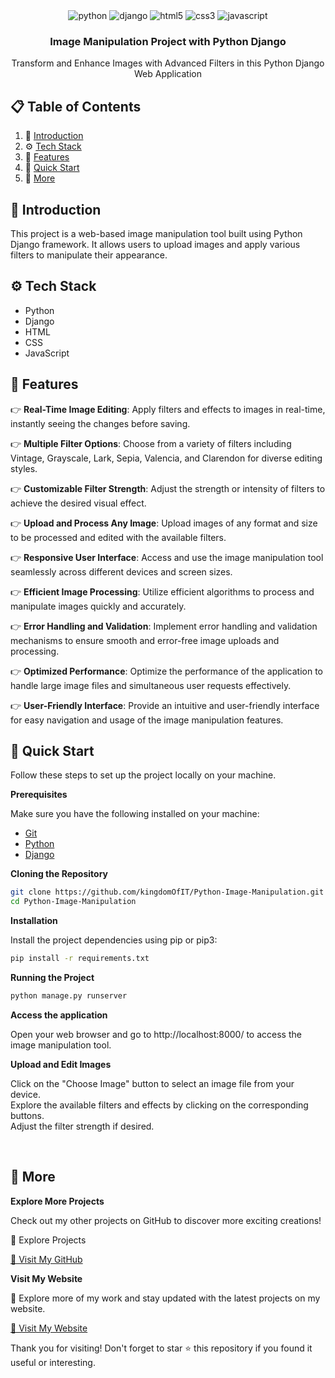 <div align="center">
  <!-- <br />
    <img src="https://github.com/adrianhajdin/social_media_app/assets/151519281/be514a19-3cbb-48b7-9acd-2cf4d2e319c4" alt="Project Banner">
  <br /> -->
  <div>
    <img src="https://img.shields.io/badge/-Python-black?style=for-the-badge&logoColor=white&logo=python&color=4584b6" alt="python" />
    <img src="https://img.shields.io/badge/-Django-black?style=for-the-badge&logoColor=white&logo=django&color=092E20" alt="django" />
    <img src="https://img.shields.io/badge/-HTML-black?style=for-the-badge&logoColor=white&logo=html5&color=e34c26" alt="html5" />
    <img src="https://img.shields.io/badge/-css-black?style=for-the-badge&logoColor=white&logo=css3&color=264de4" alt="css3" />
    <img src="https://img.shields.io/badge/-JavaScript-black?style=for-the-badge&logoColor=white&logo=javascript&color=323330" alt="javascript" />
  </div>

  <h3 align="center">Image Manipulation Project with Python Django</h3>

   <div align="center">
    Transform and Enhance Images with Advanced Filters in this Python Django Web Application
    </div>
</div>

## 📋 <a name="table">Table of Contents</a>

1. 🤖 [Introduction](#introduction)
2. ⚙️ [Tech Stack](#tech-stack)
3. 🔋 [Features](#features)
4. 🤸 [Quick Start](#quick-start)
5. 🚀 [More](#more)


## <a name="introduction">🤖 Introduction</a>

This project is a web-based image manipulation tool built using Python Django framework. It allows users to upload images and apply various filters to manipulate their appearance.


## <a name="tech-stack">⚙️ Tech Stack</a>

- Python
- Django
- HTML
- CSS
- JavaScript

## <a name="features">🔋 Features</a>

👉 **Real-Time Image Editing**: Apply filters and effects to images in real-time, instantly seeing the changes before saving.

👉 **Multiple Filter Options**: Choose from a variety of filters including Vintage, Grayscale, Lark, Sepia, Valencia, and Clarendon for diverse editing styles.

👉 **Customizable Filter Strength**: Adjust the strength or intensity of filters to achieve the desired visual effect.

👉 **Upload and Process Any Image**: Upload images of any format and size to be processed and edited with the available filters.

👉 **Responsive User Interface**: Access and use the image manipulation tool seamlessly across different devices and screen sizes.

👉 **Efficient Image Processing**: Utilize efficient algorithms to process and manipulate images quickly and accurately.

👉 **Error Handling and Validation**: Implement error handling and validation mechanisms to ensure smooth and error-free image uploads and processing.

👉 **Optimized Performance**: Optimize the performance of the application to handle large image files and simultaneous user requests effectively.

👉 **User-Friendly Interface**: Provide an intuitive and user-friendly interface for easy navigation and usage of the image manipulation features.


## <a name="quick-start">🤸 Quick Start</a>

Follow these steps to set up the project locally on your machine.

**Prerequisites**

Make sure you have the following installed on your machine:

- [Git](https://git-scm.com/)
- [Python](https://www.python.org/)
- [Django](https://www.djangoproject.com/)

**Cloning the Repository**

```bash
git clone https://github.com/kingdomOfIT/Python-Image-Manipulation.git
cd Python-Image-Manipulation
```

**Installation**

Install the project dependencies using pip or pip3:

```bash
pip install -r requirements.txt
```

**Running the Project**

```bash
python manage.py runserver
```

**Access the application**

Open your web browser and go to http://localhost:8000/ to access the image manipulation tool.

**Upload and Edit Images**

Click on the "Choose Image" button to select an image file from your device.
<br />
Explore the available filters and effects by clicking on the corresponding buttons.
<br />
Adjust the filter strength if desired.

<br />

## <a name="more">🚀 More</a>

**Explore More Projects**

Check out my other projects on GitHub to discover more exciting creations!

🌟 Explore Projects

<a href="https://github.com/kingdomOfIT" target="_blank">
🚀 Visit My GitHub
</a>

<br />

**Visit My Website**

🚀 Explore more of my work and stay updated with the latest projects on my website.

<a href="https:/amirkahriman.com" target="_blank">
🚀 Visit My Website
</a>

Thank you for visiting! Don't forget to star ⭐ this repository if you found it useful or interesting.

<br />
<br />

#
